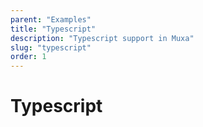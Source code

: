 ```yaml
---
parent: "Examples"
title: "Typescript"
description: "Typescript support in Muxa"
slug: "typescript"
order: 1
---
```


# Typescript
